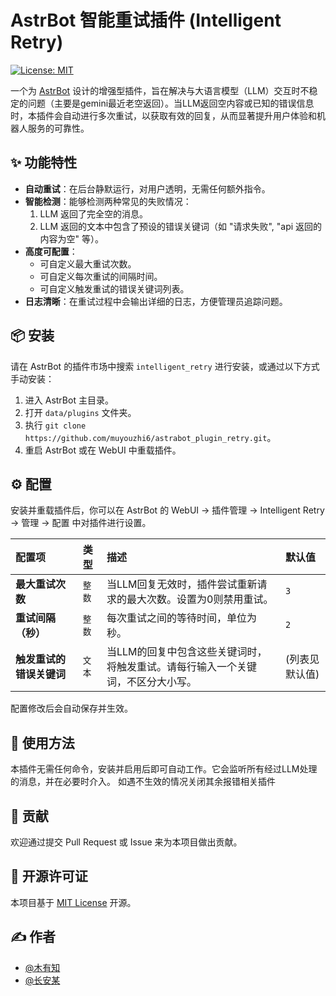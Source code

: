 # AstrBot 智能重试插件 (Intelligent Retry)

[![License: MIT](https://img.shields.io/badge/License-MIT-yellow.svg)](https://opensource.org/licenses/MIT)

一个为 [AstrBot](https://github.com/AstrBotDevs/AstrBot) 设计的增强型插件，旨在解决与大语言模型（LLM）交互时不稳定的问题（主要是gemini最近老空返回）。当LLM返回空内容或已知的错误信息时，本插件会自动进行多次重试，以获取有效的回复，从而显著提升用户体验和机器人服务的可靠性。

## ✨ 功能特性

- **自动重试**：在后台静默运行，对用户透明，无需任何额外指令。
- **智能检测**：能够检测两种常见的失败情况：
  1.  LLM 返回了完全空的消息。
  2.  LLM 返回的文本中包含了预设的错误关键词（如 "请求失败", "api 返回的内容为空" 等）。
- **高度可配置**：
  -  可自定义最大重试次数。
  -  可自定义每次重试的间隔时间。
  -  可自定义触发重试的错误关键词列表。
- **日志清晰**：在重试过程中会输出详细的日志，方便管理员追踪问题。

## 📦 安装

请在 AstrBot 的插件市场中搜索 `intelligent_retry` 进行安装，或通过以下方式手动安装：

1.  进入 AstrBot 主目录。
2.  打开 `data/plugins` 文件夹。
3.  执行 `git clone https://github.com/muyouzhi6/astrabot_plugin_retry.git`。
4.  重启 AstrBot 或在 WebUI 中重载插件。

## ⚙️ 配置

安装并重载插件后，你可以在 AstrBot 的 WebUI -> 插件管理 -> Intelligent Retry -> 管理 -> 配置 中对插件进行设置。

| 配置项 | 类型 | 描述 | 默认值 |
| :--- | :--- | :--- | :--- |
| **最大重试次数** | `整数` | 当LLM回复无效时，插件尝试重新请求的最大次数。设置为0则禁用重试。 | `3` |
| **重试间隔（秒）** | `整数` | 每次重试之间的等待时间，单位为秒。 | `2` |
| **触发重试的错误关键词** | `文本` | 当LLM的回复中包含这些关键词时，将触发重试。请每行输入一个关键词，不区分大小写。 | (列表见默认值) |

配置修改后会自动保存并生效。

## 📝 使用方法

本插件无需任何命令，安装并启用后即可自动工作。它会监听所有经过LLM处理的消息，并在必要时介入。
如遇不生效的情况关闭其余报错相关插件

## 🤝 贡献

欢迎通过提交 Pull Request 或 Issue 来为本项目做出贡献。

## 📄 开源许可证

本项目基于 [MIT License](LICENSE) 开源。

## ✍️ 作者

- [@木有知](https://github.com/your-github-username)
- [@长安某](https://github.com/your-github-username)
